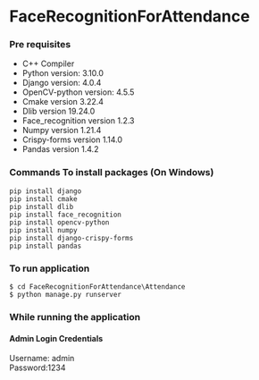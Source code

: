 # FaceRecognitionForAttendance
### Pre requisites<br />
- C++ Compiler<br />
- Python version: 3.10.0<br />
- Django version: 4.0.4<br />
- OpenCV-python version: 4.5.5<br />
- Cmake version 3.22.4<br />
- Dlib version 19.24.0<br />
- Face_recognition version 1.2.3<br />
- Numpy version 1.21.4<br />
- Crispy-forms version 1.14.0<br />
- Pandas version 1.4.2<br />

### Commands To install packages (On Windows)<br />
```
pip install django
pip install cmake
pip install dlib
pip install face_recognition
pip install opencv-python
pip install numpy
pip install django-crispy-forms
pip install pandas

```
### To run application
`$ cd FaceRecognitionForAttendance\Attendance`<br />
`$ python manage.py runserver`
### While running the application
#### Admin Login Credentials
Username: admin<br />
Password:1234
